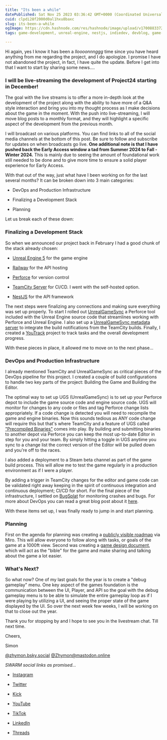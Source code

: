 ```yaml
---
title: "Its been a while"
datePublished: Sat Nov 25 2023 03:36:42 GMT+0000 (Coordinated Universal Time)
cuid: clpdi28f2000d0al1hxu8baxc
slug: its-been-a-while
ogImage: https://cdn.hashnode.com/res/hashnode/image/upload/v1700883372559/608a3ccb-0d23-4c79-9256-bb911585aced.jpeg
tags: game-development, unreal-engine, nestjs, indiedev, devblog, game-dev

---
```


Hi again, yes I know it has been a *lloooonnnggg* time since you have heard anything from me regarding the project, and I do apologize. I promise I have not abandoned the project, in fact, I have quite the update. Before I get into that I want to start by sharing some news....

### **I will be live-streaming the development of Project24 starting in December!**

The goal with the live streams is to offer a more in-depth look at the development of the project along with the ability to have more of a Q&A style interaction and bring you into my thought process as I make decisions about the game in the moment. With the push into live-streaming, I will move blog posts to a monthly format, and they will highlight a specific aspect of the development from the previous month.

I will broadcast on various platforms. You can find links to all of the social media channels at the bottom of this post. Be sure to follow and subscribe for updates on when broadcasts go live. **One additional note is that I have pushed back the Early Access window a tad from Summer 2024 to Fall - Winter 2024.** This is mainly due to seeing the amount of foundational work still needed to be done and to give more time to ensure a solid player experience for Early Access.

With that out of the way, just what have I been working on for the last several months? It can be broken down into 3 main categories:

* DevOps and Production Infrastructure
    
* Finalizing a Development Stack
    
* Planning
    

Let us break each of these down:

### Finalizing a Development Stack

So when we announced our project back in February I had a good chunk of the stack already chosen:

* [Unreal Engine 5](https://docs.unrealengine.com/5.3/en-US/) for the game engine
    
* [Railway](https://railway.app?referralCode=mGgvS) for the API hosting
    
* [Perforce](https://www.perforce.com/products/helix-core) for version control
    
* [TeamCity Server](https://www.jetbrains.com/teamcity/) for CI/CD. I went with the self-hosted option.
    
* [NestJS](https://nestjs.com/) for the API framework
    

The next steps were finalizing any connections and making sure everything was set up properly. To start I rolled out [UnrealGameSync](https://docs.unrealengine.com/5.3/en-US/unreal-game-sync-ugs-for-unreal-engine/) a Perforce tool included with the Unreal Engine source code that streamlines working with Perforce and Unreal Engine. I also set up a [UnrealGameSync metadata server](https://docs.unrealengine.com/4.26/en-US/ProductionPipelines/DeployingTheEngine/UnrealGameSync/Reference/#settingupthemetadataservice) to integrate the build notifications from the TeamCity builds. Finally, I created a [YouTrack](https://www.jetbrains.com/youtrack/) project to track tasks and the overall development progress.

With these pieces in place, it allowed me to move on to the next phase...

### DevOps and Production Infrastructure

I already mentioned TeamCity and UnrealGameSync as critical pieces of the DevOps pipeline for this project. I created a couple of build configurations to handle two key parts of the project: Building the Game and Building the Editor.

The optimal way to set up UGS (UnrealGameSync) is to set up your Perforce depot to include the game source code and engine source code. UGS will monitor for changes to any code or files and tag Perforce change lists appropriately. If a code change is detected you will need to recompile the game and engine binaries. Now this sounds tedious as ANY code change will require this but that's where TeamCity and a feature of UGS called ["Precompiled Binaries"](https://docs.unrealengine.com/4.26/en-US/ProductionPipelines/DeployingTheEngine/UnrealGameSync/Reference/#precompiledbinaries) comes into play. By building and submitting binaries to another depot via Perforce you can keep the most up-to-date Editor in step for you and your team. By simply hitting a toggle in UGS anytime you sync to a change list the correct version of the Editor will be pulled down and you're off to the races.

I also added a deployment to a Steam beta channel as part of the game build process. This will allow me to test the game regularly in a production environment as if I were a player.

By adding a trigger in TeamCity changes for the editor and game code can be validated right away keeping in the spirit of continuous integration and continuous deployment; CI/CD for short. For the final piece of the infrastructure, I settled on [BugSplat](https://www.bugsplat.com/index.html) for monitoring crashes and bugs. For more about DevOps you can read a great blog post about it [here](https://www.atlassian.com/devops).

With these items set up, I was finally ready to jump in and start planning.

### Planning

First on the agenda for planning was creating a [publicly visible roadmap](https://miro.com/app/board/uXjVMBSURHg=/?share_link_id=830770131456) via Miro. This will allow everyone to follow along with tasks, or goals of the game at a 1000ft view. Second was creating a [game design document](https://docs.google.com/document/d/12MidM4HsYCXUKhTb_uvqaM3fLQ2-DMa26AGvxnSd-Mk/view), which will act as the "bible" for the game and make sharing and talking about the game a lot easier.

### What's Next?

So what now? One of my last goals for the year is to create a "debug gameplay" menu. One key aspect of the games foundation is the communication between the UI, Player, and API so the goal with the debug gameplay menu is to be able to simulate the entire gameplay loop as if I were playing by utilizing a UI, and seeing the proper state of the game displayed by the UI. So over the next week few weeks, I will be working on that to close out the year.

Thank you for stopping by and I hope to see you in the livestream chat. Till next time.

Cheers,

Simon

[@](https://bsky.app/profile/zhymon.bsky.social)[zhymon.bsky.social](http://zhymon.bsky.social) [@](https://mastodon.online/@Zhymon)[Zhymon@mastodon.online](mailto:Zhymon@mastodon.online)

*SWARM social links as promised...*

* [Instagram](https://www.instagram.com/agentsofswarm)
    
* [Twitter](https://twitter.com/agentsofswarm)
    
* [Kick](https://kick.com/agentsofswarm)
    
* [YouTube](https://www.youtube.com/channel/UCnGVwVYfDjTOWRQjnfJEkQA)
    
* [TikTok](https://www.tiktok.com/@agentsofswarm)
    
* [LinkedIn](https://www.linkedin.com/company/agents-of-swarm)
    
* [Threads](https://threads.net/agentsofswarm)